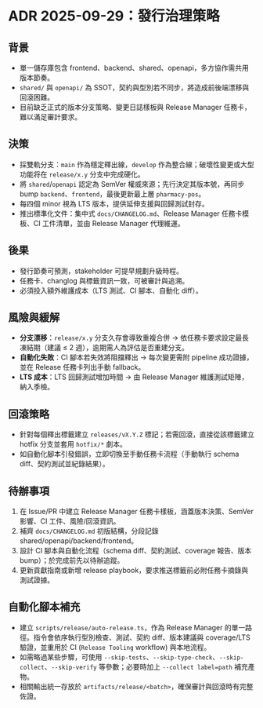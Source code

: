 ﻿# ADR 2025-09-29：發行治理策略

## 背景
- 單一儲存庫包含 frontend、backend、shared、openapi，多方協作需共用版本節奏。
- `shared/` 與 `openapi/` 為 SSOT，契約與型別若不同步，將造成前後端漂移與回滾困難。
- 目前缺乏正式的版本分支策略、變更日誌樣板與 Release Manager 任務卡，難以滿足審計要求。

## 決策
- 採雙軌分支：`main` 作為穩定釋出線，`develop` 作為整合線；破壞性變更或大型功能将在 `release/x.y` 分支中完成硬化。
- 將 `shared`/`openapi` 認定為 SemVer 權威來源；先行決定其版本號，再同步 bump `backend`、`frontend`，最後更新最上層 `pharmacy-pos`。
- 每四個 minor 視為 LTS 版本，提供延伸支援與回歸測試封存。
- 推出標準化文件：集中式 `docs/CHANGELOG.md`、Release Manager 任務卡模板、CI 工件清單，並由 Release Manager 代理維運。

## 後果
- 發行節奏可預測，stakeholder 可提早規劃升級時程。
- 任務卡、changlog 與標籤資訊一致，可被審計與追溯。
- 必須投入額外維護成本（LTS 測試、CI 腳本、自動化 diff）。

## 風險與緩解
- **分支漂移**：`release/x.y` 分支久存會導致重複合併 → 依任務卡要求設定最長凍結期（建議 ≤ 2 週），逾期需人為評估是否重建分支。
- **自動化失敗**：CI 腳本若失效將阻擋釋出 → 每次變更需附 pipeline 成功證據，並在 Release 任務卡列出手動 fallback。
- **LTS 成本**：LTS 回歸測試增加時間 → 由 Release Manager 維護測試矩陣，納入季檢。

## 回滾策略
- 針對每個釋出標籤建立 `releases/vX.Y.Z` 標記；若需回滾，直接從該標籤建立 hotfix 分支並套用 `hotfix/*` 劇本。
- 如自動化腳本引發錯誤，立即切換至手動任務卡流程（手動執行 schema diff、契約測試並紀錄結果）。

## 待辦事項
1. 在 Issue/PR 中建立 Release Manager 任務卡樣板，涵蓋版本決策、SemVer 影響、CI 工件、風險/回滾資訊。
2. 補齊 `docs/CHANGELOG.md` 初版結構，分段記錄 shared/openapi/backend/frontend。
3. 設計 CI 腳本與自動化流程（schema diff、契約測試、coverage 報告、版本 bump）；於完成前先以待辦追蹤。
4. 更新貢獻指南或新增 release playbook，要求推送標籤前必附任務卡摘錄與測試證據。
## 自動化腳本補充
- 建立 `scripts/release/auto-release.ts`，作為 Release Manager 的單一路徑。指令會依序執行型別檢查、測試、契約 diff、版本建議與 coverage/LTS 驗證，並重用於 CI (`Release Tooling` workflow) 與本地流程。
- 如需略過某些步驟，可使用 `--skip-tests`、`--skip-type-check`、`--skip-collect`、`--skip-verify` 等參數；必要時加上 `--collect label=path` 補充產物。
- 相關輸出統一存放於 `artifacts/release/<batch>`，確保審計與回滾時有完整佐證。
